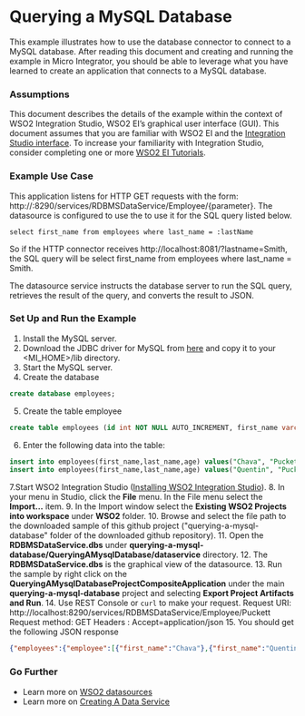 # Querying a MySQL Database

This example illustrates how to use the database connector to connect to a MySQL database. After reading this document 
and creating and running the example in Micro Integrator, you should be able to leverage what you have learned to create 
an application that connects to a MySQL database.


### Assumptions

This document describes the details of the example within the context of WSO2 Integration Studio, WSO2 EI’s graphical 
user interface (GUI). This document assumes that you are familiar with WSO2 EI and the 
[Integration Studio interface](https://ei.docs.wso2.com/en/latest/micro-integrator/overview/quick-start-guide/). To 
increase your familiarity with Integration Studio, consider completing one or more 
[WSO2 EI Tutorials](https://ei.docs.wso2.com/en/latest/micro-integrator/use-cases/integration-use-cases/).

### Example Use Case

This application listens for HTTP GET requests with the form: http://<host>:8290/services/RDBMSDataService/Employee/{parameter}. 
The datasource is configured to use the <parameter> to use it for the SQL query listed below.

	select first_name from employees where last_name = :lastName 

So if the HTTP connector receives http://localhost:8081/?lastname=Smith, the SQL query will be select first_name from 
employees where last_name = Smith.

The datasource service instructs the database server to run the SQL query, retrieves the result of the query, and 
converts the result to JSON. 

### Set Up and Run the Example
1. Install the MySQL server.
2. Download the JDBC driver for MySQL from [here](https://dev.mysql.com/downloads/connector/j/) and copy it to your 
<MI_HOME>/lib directory.
3. Start the MySQL server.
4. Create the database
```sql
create database employees;
```
5. Create the table employee
```sql
create table employees (id int NOT NULL AUTO_INCREMENT, first_name varchar(100), last_name varchar(100), age int, PRIMARY KEY (id));
```
6. Enter the following data into the table:
```sql
insert into employees(first_name,last_name,age) values("Chava", "Puckett", 28);
insert into employees(first_name,last_name,age) values("Quentin", "Puckett", 28);
```
7.Start WSO2 Integration Studio ([Installing WSO2 Integration Studio](https://ei.docs.wso2.com/en/latest/micro-integrator/develop/installing-WSO2-Integration-Studio/)).
8. In your menu in Studio, click the **File** menu. In the File menu select the **Import...** item.
9. In the Import window select the **Existing WSO2 Projects into workspace** under **WSO2** folder.
10. Browse and select the file path to the downloaded sample of this github project ("querying-a-mysql-database" folder 
of the downloaded github repository).
11. Open the **RDBMSDataService.dbs** under **querying-a-mysql-database/QueryingAMysqlDatabase/dataservice** directory. 
12. The **RDBMSDataService.dbs** is the graphical view of the datasource.
13. Run the sample by right click on the **QueryingAMysqlDatabaseProjectCompositeApplication** under the main 
**querying-a-mysql-database** project and selecting **Export Project Artifacts and Run**.
14. Use REST Console or `curl` to make your request.
        Request URI: http://localhost:8290/services/RDBMSDataService/Employee/Puckett
        Request method: GET
        Headers : Accept=application/json
15. You should get the following JSON response
```json
{"employees":{"employee":[{"first_name":"Chava"},{"first_name":"Quentin"}]}}
```

### Go Further

* Learn more on [WSO2 datasources](https://ei.docs.wso2.com/en/latest/micro-integrator/develop/creating-artifacts/data-services/creating-datasources/)
* Learn more on [Creating A Data Service](https://ei.docs.wso2.com/en/latest/micro-integrator/develop/creating-artifacts/data-services/creating-data-services/)